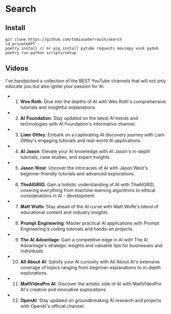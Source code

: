 # Search

## Install

    git clone https://github.com/tobiasoberrauch/search
    cd privateGPT
    poetry install // or pip install pytube requests moviepy vosk pydub
    poetry run python scripts/setup

## Videos

I've handpicked a collection of the BEST YouTube channels that will not only educate you but also ignite your passion for AI.
- 01. 𝐖𝐞𝐬 𝐑𝐨𝐭𝐡: Dive into the depths of AI with Wes Roth's comprehensive tutorials and insightful explanations.
- 02. 𝐀𝐈 𝐅𝐨𝐮𝐧𝐝𝐚𝐭𝐢𝐨𝐧: Stay updated on the latest AI trends and technologies with AI Foundation's informative channel.
- 03. 𝐋𝐢𝐚𝐦 𝐎𝐭𝐭𝐥𝐞𝐲: Embark on a captivating AI discovery journey with Liam Ottley's engaging tutorials and real-world AI applications.
- 04. 𝐀𝐈 𝐉𝐚𝐬𝐨𝐧: Elevate your AI knowledge with AI Jason's in-depth tutorials, case studies, and expert insights.
- 05. 𝐉𝐚𝐬𝐨𝐧 𝐖𝐞𝐬𝐭: Uncover the intricacies of AI with Jason West's beginner-friendly tutorials and advanced explorations.
- 06. 𝐓𝐡𝐞𝐀𝐈𝐆𝐑𝐈𝐃: Gain a holistic understanding of AI with TheAIGRID, covering everything from machine learning algorithms to ethical considerations in AI - development.
- 07. 𝐌𝐚𝐭𝐭 𝐖𝐨𝐥𝐟𝐞: Stay ahead of the AI curve with Matt Wolfe's blend of educational content and industry insights.
- 08. 𝐏𝐫𝐨𝐦𝐩𝐭 𝐄𝐧𝐠𝐢𝐧𝐞𝐞𝐫𝐢𝐧𝐠: Master practical AI applications with Prompt Engineering's coding tutorials and hands-on projects.
- 09. 𝐓𝐡𝐞 𝐀𝐈 𝐀𝐝𝐯𝐚𝐧𝐭𝐚𝐠𝐞: Gain a competitive edge in AI with The AI Advantage's strategic insights and valuable tips for businesses and individuals.
- 10. 𝐀𝐥𝐥 𝐀𝐛𝐨𝐮𝐭 𝐀𝐈: Satisfy your AI curiosity with All About AI's extensive coverage of topics ranging from beginner explanations to in-depth explorations.
- 11. 𝐌𝐚𝐭𝐭𝐕𝐢𝐝𝐞𝐨𝐏𝐫𝐨 𝐀𝐈: Discover the artistic side of AI with MattVideoPro AI's creative and innovative explorations.
- 12. 𝐎𝐩𝐞𝐧𝐀𝐈: Stay updated on groundbreaking AI research and projects with OpenAI's official channel.